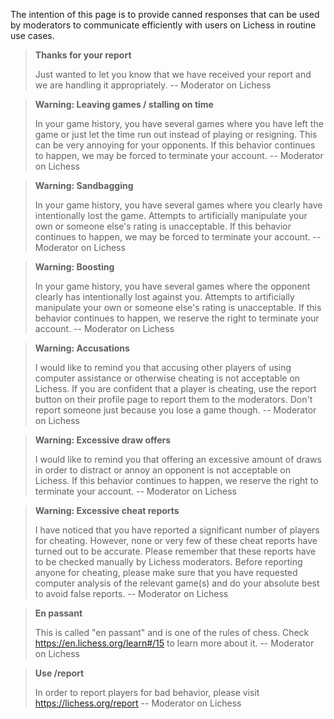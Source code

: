 The intention of this page is to provide canned responses that can be used by moderators to communicate efficiently with users on Lichess in routine use cases.

> **Thanks for your report**
>
> Just wanted to let you know that we have received your report and we are handling it appropriately. -- Moderator on Lichess

> **Warning: Leaving games / stalling on time**
>
> In your game history, you have several games where you have left the game or just let the time run out instead of playing or resigning. This can be very annoying for your opponents. If this behavior continues to happen, we may be forced to terminate your account. -- Moderator on Lichess

> **Warning: Sandbagging**
> 
> In your game history, you have several games where you clearly have intentionally lost the game. Attempts to artificially manipulate your own or someone else's rating is unacceptable. If this behavior continues to happen, we may be forced to terminate your account. -- Moderator on Lichess

> **Warning: Boosting**
> 
> In your game history, you have several games where the opponent clearly has intentionally lost against you. Attempts to artificially manipulate your own or someone else's rating is unacceptable. If this behavior continues to happen, we reserve the right to terminate your account. -- Moderator on Lichess

> **Warning: Accusations**
>
> I would like to remind you that accusing other players of using computer assistance or otherwise cheating is not acceptable on Lichess. If you are confident that a player is cheating, use the report button on their profile page to report them to the moderators. Don't report someone just because you lose a game though. -- Moderator on Lichess

> **Warning: Excessive draw offers**
>
> I would like to remind you that offering an excessive amount of draws in order to distract or annoy an opponent is not acceptable on Lichess. If this behavior continues to happen, we reserve the right to terminate your account. -- Moderator on Lichess

> **Warning: Excessive cheat reports**
> 
> I have noticed that you have reported a significant number of players for cheating. However, none or very few of these cheat reports have turned out to be accurate. Please remember that these reports have to be checked manually by Lichess moderators. Before reporting anyone for cheating, please make sure that you have requested computer analysis of the relevant game(s) and do your absolute best to avoid false reports. -- Moderator on Lichess

> **En passant**
>
> This is called "en passant" and is one of the rules of chess. Check https://en.lichess.org/learn#/15 to learn more about it. -- Moderator on Lichess

> **Use /report**
>
> In order to report players for bad behavior, please visit https://lichess.org/report -- Moderator on Lichess